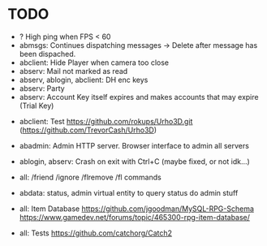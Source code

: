 # TODO

* ? High ping when FPS < 60
* abmsgs: Continues dispatching messages -> Delete after message has been dispached.
* abclient: Hide Player when camera too close
* abserv: Mail not marked as read
* abserv, ablogin, abclient: DH enc keys
* abserv: Party
* abserv: Account Key itself expires and makes accounts that may expire (Trial Key)

+ abclient: Test https://github.com/rokups/Urho3D.git (https://github.com/TrevorCash/Urho3D)

* abadmin: Admin HTTP server. Browser interface to admin all servers

* ablogin, abserv: Crash on exit with Ctrl+C (maybe fixed, or not idk...)


* all: /friend /ignore /flremove /fl commands
* abdata: status, admin virtual entity to query status do admin stuff
* all: Item Database
  https://github.com/jgoodman/MySQL-RPG-Schema   
  https://www.gamedev.net/forums/topic/465300-rpg-item-database/

* all: Tests https://github.com/catchorg/Catch2
